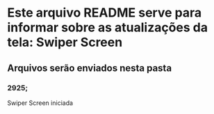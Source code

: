 # Este arquivo README serve para informar sobre as atualizações da tela: Swiper Screen

## Arquivos serão enviados nesta pasta

### 2925;
Swiper Screen iniciada